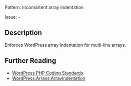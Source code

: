 Pattern: Inconsistent array indentation

Issue: -

## Description

Enforces WordPress array indentation for multi-line arrays.

## Further Reading

* [WordPress PHP Coding Standards](https://make.wordpress.org/core/handbook/best-practices/coding-standards/php/#indentation)
* [WordPress.Arrays.ArrayIndentation](https://github.com/WordPress/WordPress-Coding-Standards/tree/develop/WordPress/Sniffs/Arrays/ArrayIndentationSniff.php)